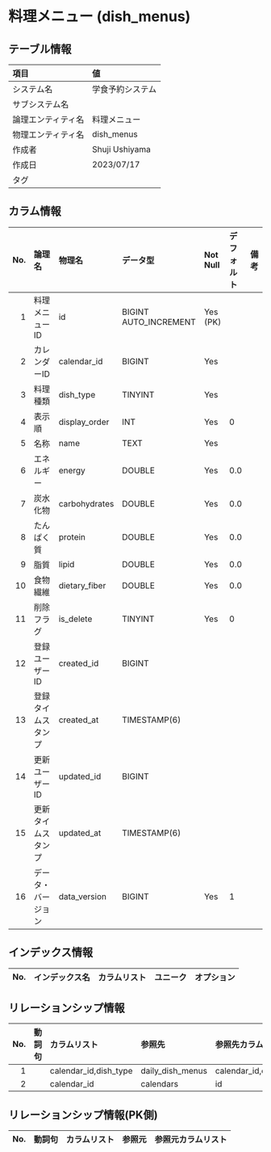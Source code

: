 # 料理メニュー (dish_menus)

## テーブル情報

| 項目                           | 値                                                                                                   |
|:-------------------------------|:-----------------------------------------------------------------------------------------------------|
| システム名                     | 学食予約システム                                                                                     |
| サブシステム名                 |                                                                                                      |
| 論理エンティティ名             | 料理メニュー                                                                                         |
| 物理エンティティ名             | dish_menus                                                                                           |
| 作成者                         | Shuji Ushiyama                                                                                       |
| 作成日                         | 2023/07/17                                                                                           |
| タグ                           |                                                                                                      |



## カラム情報

| No. | 論理名                         | 物理名                         | データ型                       | Not Null | デフォルト           | 備考                           |
|----:|:-------------------------------|:-------------------------------|:-------------------------------|:---------|:---------------------|:-------------------------------|
|   1 | 料理メニューID                 | id                             | BIGINT AUTO_INCREMENT          | Yes (PK) |                      |                                |
|   2 | カレンダーID                   | calendar_id                    | BIGINT                         | Yes      |                      |                                |
|   3 | 料理種類                       | dish_type                      | TINYINT                        | Yes      |                      |                                |
|   4 | 表示順                         | display_order                  | INT                            | Yes      | 0                    |                                |
|   5 | 名称                           | name                           | TEXT                           | Yes      |                      |                                |
|   6 | エネルギー                     | energy                         | DOUBLE                         | Yes      | 0.0                  |                                |
|   7 | 炭水化物                       | carbohydrates                  | DOUBLE                         | Yes      | 0.0                  |                                |
|   8 | たんぱく質                     | protein                        | DOUBLE                         | Yes      | 0.0                  |                                |
|   9 | 脂質                           | lipid                          | DOUBLE                         | Yes      | 0.0                  |                                |
|  10 | 食物繊維                       | dietary_fiber                  | DOUBLE                         | Yes      | 0.0                  |                                |
|  11 | 削除フラグ                     | is_delete                      | TINYINT                        | Yes      | 0                    |                                |
|  12 | 登録ユーザーID                 | created_id                     | BIGINT                         |          |                      |                                |
|  13 | 登録タイムスタンプ             | created_at                     | TIMESTAMP(6)                   |          |                      |                                |
|  14 | 更新ユーザーID                 | updated_id                     | BIGINT                         |          |                      |                                |
|  15 | 更新タイムスタンプ             | updated_at                     | TIMESTAMP(6)                   |          |                      |                                |
|  16 | データ・バージョン             | data_version                   | BIGINT                         | Yes      | 1                    |                                |



## インデックス情報

| No. | インデックス名                 | カラムリスト                             | ユニーク   | オプション                     | 
|----:|:-------------------------------|:-----------------------------------------|:-----------|:-------------------------------|



## リレーションシップ情報

| No. | 動詞句                         | カラムリスト                             | 参照先                         | 参照先カラムリスト                       |
|----:|:-------------------------------|:-----------------------------------------|:-------------------------------|:-----------------------------------------|
|   1 |                                | calendar_id,dish_type                    | daily_dish_menus               | calendar_id,dish_type                    |
|   2 |                                | calendar_id                              | calendars                      | id                                       |



## リレーションシップ情報(PK側)

| No. | 動詞句                         | カラムリスト                             | 参照元                         | 参照元カラムリスト                       |
|----:|:-------------------------------|:-----------------------------------------|:-------------------------------|:-----------------------------------------|


